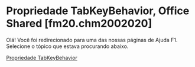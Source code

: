 
# Propriedade TabKeyBehavior, Office Shared [fm20.chm2002020]

Olá! Você foi redirecionado para uma das nossas páginas de Ajuda F1. Selecione o tópico que estava procurando abaixo.

[Propriedade TabKeyBehavior](http://msdn.microsoft.com/library/9019c946-8590-2538-fbf0-c9d131a78963%28Office.15%29.aspx)
